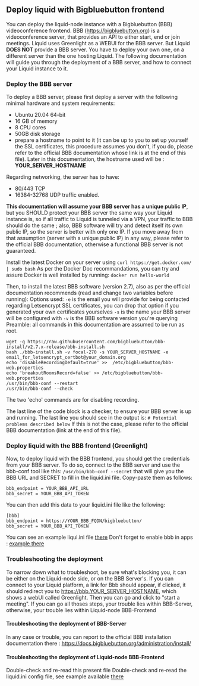 ## Deploy liquid with Bigbluebutton frontend

You can deploy the liquid-node instance with a Bigbluebutton (BBB) videoconference frontend.
BBB (https://bigbluebutton.org) is a videoconference server, that provides an API to either start, end or join meetings.
Liquid uses Greenlight as a WEBUI for the BBB server.
But Liquid **DOES NOT** provide a BBB server. You have to deploy your own one, on a different server than the one hosting Liquid.
The following documentation will guide you through the deployment of a BBB server, and how to connect your Liquid instance to it.

### Deploy the BBB server

To deploy a BBB server, please first deploy a server with the following minimal hardware and system requirements:

- Ubuntu 20.04 64-bit
- 16 GB of memory
- 8 CPU cores
- 50GB disk storage
- prepare a hostname to point to it (it can be up to you to set up yourself the SSL certificates, this procedure assumes you don't, if you do, please refer to the official BBB documentation whose link is at the end of this file). Later in this documentation, the hostname used will be : **YOUR_SERVER_HOSTNAME**

Regarding networking, the server has to have:
- 80/443 TCP
- 16384-32768 UDP traffic enabled.

**This documentation will assume your BBB server has a unique public IP**, but you SHOULD protect your BBB server the same way your Liquid instance is, so if all traffic to Liquid is tunneled via a VPN, your traffic to BBB should do the same ; also, BBB software will try and detect itself its own public IP, so the server is better with only one IP.
If you move away from that assumption (server with a unique public IP) in any way, please refer to the official BBB documentation, otherwise a functional BBB server is not guaranteed.

Install the latest Docker on your server using `curl https://get.docker.com/ | sudo bash`
As per the Docker Doc recommandations, you can try and assure Docker is well installed by running:
`docker run hello-world`

Then, to install the latest BBB software (version 2.7), also as per the official documentation recommends (read and change two variables before running):
Options used:
`-e` is the email you will provide for being contacted regarding Letsencrypt SSL certificates, you can drop that option if you generated your own certificates yourselves
`-s` is the name your BBB server will be configured with
`-v` is the BBB software version you're querying
Preamble: all commands in this documentation are assumed to be run as root.
```
wget -q https://raw.githubusercontent.com/bigbluebutton/bbb-install/v2.7.x-release/bbb-install.sh
bash ./bbb-install.sh -v focal-270 -s YOUR_SERVER_HOSTNAME -e email_for_letsencrypt_certbot@your_domain.org
echo 'disableRecordingDefault=true' >>  /etc/bigbluebutton/bbb-web.properties
echo 'breakoutRoomsRecord=false' >> /etc/bigbluebutton/bbb-web.properties
/usr/bin/bbb-conf --restart
/usr/bin/bbb-conf --check
```
The two 'echo' commands are for disabling recording.

The last line of the code block is a checker, to ensure your BBB server is up and running.
The last line you should see in the output is: `# Potential problems described below`
If this is not the case, please refer to the official BBB documentation (link at the end of this file).


### Deploy liquid with the BBB frontend (Greenlight)

Now, to deploy liquid with the BBB frontend, you should get the credentials from your BBB server. To do so, connect to the BBB server and use the bbb-conf tool like this:
`/usr/bin/bbb-conf --secret`
that will give you the BBB URL and SECRET to fill in the liquid.ini file. Copy-paste them as follows:
```
bbb_endpoint = YOUR_BBB_API_URL
bbb_secret = YOUR_BBB_API_TOKEN
```
You can then add this data to your liquid.ini file like the following:
```
[bbb]
bbb_endpoint = https://YOUR_BBB_FQDN/bigbluebutton/
bbb_secret = YOUR_BBB_API_TOKEN
```
You can see an example liqui.ini file [there](../examples/liquid.ini#L238-L241)
Don't forget to enable bbb in apps : [example there](../examples/liquid.ini#L211)

### Troubleshooting the deployment

To narrow down what to troubleshoot, be sure what's blocking you, it can be either on the Liquid-node side, or on the BBB Server's.
If you can connect to your Liquid platform, a link for Bbb should appear, if clicked, it should redirect you to https://bbb.YOUR_SERVER_HOSTNAME, which shows a webUI called Greenlight. Then you can go and click to "start a meeting".
If you can go all thoses steps, your trouble lies within BBB-Server, otherwise, your trouble lies within Liquid-node BBB-Frontend

#### Troubleshooting the deployment of BBB-Server
In any case or trouble, you can report to the official BBB installation documentation there : https://docs.bigbluebutton.org/administration/install/
#### Troubleshooting the deployment of Liquid-node BBB-Frontend
Double-check and re-read this present file
Double-check and re-read the liquid.ini config file, see example available [there](../examples/liquid.ini)
